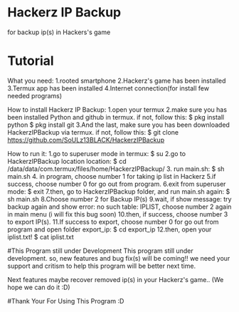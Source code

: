 # Hackerz IP Backup
for backup ip(s) in Hackers's game

# Tutorial
What you need:
1.rooted smartphone
2.Hackerz's game has been installed
3.Termux app has been installed
4.Internet connection(for install few needed programs)

How to install Hackerz IP Backup:
1.open your termux
2.make sure you has been installed Python and github in termux.
if not, follow this:
$ pkg install python
$ pkg install git
3.And the last, make sure you has been downloaded HackerzIPBackup via termux.
if not, follow this:
$ git clone https://github.com/SoULz13BLACK/HackerzIPBackup

How to run it:
1.go to superuser mode in termux:
$ su
2.go to HackerzIPBackup location location:
$ cd /data/data/com.termux/files/home/HackerzIPBackup/
3. run main.sh:
$ sh main.sh
4. in program, choose number 1 for taking ip list in Hackerz
5.if success, choose number 0 for go out from program.
6.exit from superuser mode:
$ exit
7.then, go to HackerzIPBackup folder, and run main.sh again:
$ sh main.sh
8.Choose number 2 for Backup IP(s)
9.wait, if show message: try backup again and show error: no such table: IPLIST,
choose number 2 again in main menu (i will fix this bug soon)
10.then, if success, choose number 3 to export IP(s).
11.If success to export, choose number 0 for go out from program and open folder export_ip:
$ cd export_ip
12.then, open your iplist.txt!
$ cat iplist.txt

#This Program still under Development
This program still under development. so, new features and bug fix(s) will be coming!!
we need your support and critism to help this program will be better next time.

Next features maybe recover removed ip(s) in your Hackerz's game.. (We hope we can do it :D)

#Thank Your For Using This Program :D
